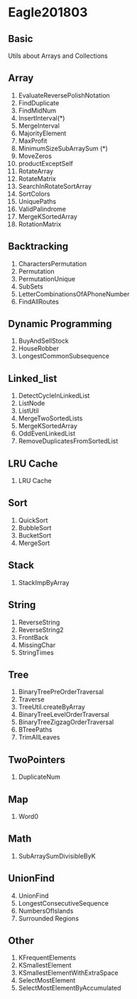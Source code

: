 # Eagle201803


## Basic

Utils about Arrays and Collections


## Array

1. EvaluateReversePolishNotation
1. FindDuplicate
1. FindMidNum
1. InsertInterval(*)
1. MergeInterval
2. MajorityElement
3. MaxProfit
3. MinimumSizeSubArraySum (*)
4. MoveZeros
5. productExceptSelf
5. RotateArray
6. RotateMatrix
7. SearchInRotateSortArray
8. SortColors
9. UniquePaths
10. ValidPalindrome
11. MergeKSortedArray
12. RotationMatrix

## Backtracking

1. CharactersPermutation
2. Permutation
3. PermutationUnique
4. SubSets
5. LetterCombinationsOfAPhoneNumber
6. FindAllRoutes

## Dynamic Programming

1. BuyAndSellStock
2. HouseRobber
3. LongestCommonSubsequence

## Linked_list

1. DetectCycleInLinkedList
2. ListNode
3. ListUtil
4. MergeTwoSortedLists
5. MergeKSortedArray
5. OddEvenLinkedList
6. RemoveDuplicatesFromSortedList

## LRU Cache

1. LRU Cache

## Sort

1. QuickSort
2. BubbleSort
3. BucketSort
4. MergeSort

## Stack

1. StackImpByArray

## String

1. ReverseString
2. ReverseString2
3. FrontBack
4. MissingChar
5. StringTimes

## Tree

1. BinaryTreePreOrderTraversal
2. Traverse
3. TreeUtil.createByArray
4. BinaryTreeLevelOrderTraversal
5. BinaryTreeZigzagOrderTraversal
6. BTreePaths
7. TrimAllLeaves

## TwoPointers

1. DuplicateNum

## Map

1. Word0

## Math

1. SubArraySumDivisibleByK


## UnionFind
4. UnionFind
1. LongestConsecutiveSequence
2. NumbersOfIslands
3. Surrounded Regions


## Other

1. KFrequentElements
2. KSmallestElement
3. KSmallestElementWithExtraSpace
4. SelectMostElement
5. SelectMostElementByAccumulated

